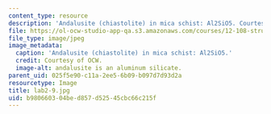 ```yaml
---
content_type: resource
description: 'Andalusite (chiastolite) in mica schist: Al2SiO5. Courtesy of OCW.'
file: https://ol-ocw-studio-app-qa.s3.amazonaws.com/courses/12-108-structure-of-earth-materials-fall-2004/b980660304bed857d52545cbc66c215f_lab2-9.jpg
file_type: image/jpeg
image_metadata:
  caption: 'Andalusite (chiastolite) in mica schist: Al2SiO5.'
  credit: Courtesy of OCW.
  image-alt: andalusite is an aluminum silicate.
parent_uid: 025f5e90-c11a-2ee5-6b09-b097d7d93d2a
resourcetype: Image
title: lab2-9.jpg
uid: b9806603-04be-d857-d525-45cbc66c215f
---
```

